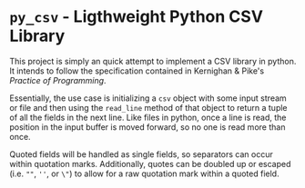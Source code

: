 `py_csv` - Ligthweight Python CSV Library
=========================================

This project is simply an quick attempt to implement a CSV library in python. It intends to follow the specification contained in Kernighan & Pike's *Practice of Programming*.

Essentially, the use case is initializing a `csv` object with some input stream or file and then using the `read_line` method of that object to return a tuple of all the fields in the next line. Like files in python, once a line is read, the position in the input buffer is moved forward, so no one is read more than once.

Quoted fields will be handled as single fields, so separators can occur within quotation marks. Additionally, quotes can be doubled up or escaped (i.e. `""`, `''`, or `\"`) to allow for a raw quotation mark within a quoted field.
